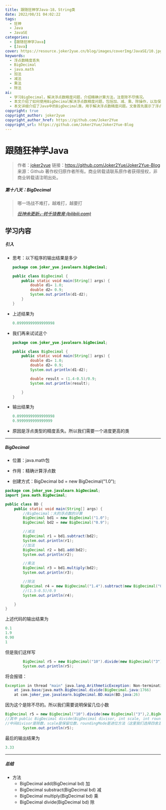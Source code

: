 ```yaml
---
title: 跟随狂神学Java-18，String类
date: 2022/08/31 04:02:22
tags:
  - 狂神
  - Java
  - JavaSE
categories:
  - [跟随狂神学Java]
  - [Java]
cover: https://resource.joker2yue.cn/blog/images/coverImg/JavaSE/10.jpg
keywords:
  - 浮点数精度丢失
  - BigDecimal
  - java.math
  - 加法
  - 减法
  - 乘法
  - 除法
ai:
  - 学习BigDecimal，解决浮点数精度问题，介绍精确计算方法，注意除不尽情况。
  - 本文介绍了如何使用BigDecimal解决浮点数精度问题，包括加、减、乘、除操作，以及保留小数位数和进位方法的设置，帮助开发者进行精确计算。
  - 本文详细介绍了Java中的BigDecimal类，用于解决浮点数精度问题。文章首先展示了浮点数计算中的精度丢失情况，然后介绍了BigDecimal的创建和基本运算方法，包括加、减、乘、除，并讨论了除不尽情况下的处理方法，如保留小数位数和进位方式。这些知识对开发者进行精确计算非常有帮助。
copyright: true
copyright_author: joker2yue
copyright_author_href: https://github.com/Joker2Yue
copyright_url: https://github.com/Joker2Yue/Joker2Yue-Blog
---
```

# 跟随狂神学Java
> 作者：[joker2yue](https://github.com/Joker2Yue)
> 链接：https://github.com/Joker2Yue/Joker2Yue-Blog
> 来源：Github
> 著作权归原作者所有。商业转载请联系原作者获得授权，非商业转载请注明出处。
##### 第十八天：BigDecimal

> 哪一场战不难打，越难打，越要打
>
> *~~[狂神未更新，转千锋教育 (bilibili.com)](https://www.bilibili.com/video/BV1vt4y197nY?spm_id_from=333.337.search-card.all.click)~~*

## 学习内容

##### 引入

* 思考：以下程序的输出结果是多少

  ~~~java
  package com.joker_yue.javalearn.bigDecimal;
  
  public class BigDecimal {
      public static void main(String[] args) {
          double d1= 1.0;
          double d2= 0.9;
          System.out.println(d1-d2);
      }
  }
  ~~~

* 上述结果为

  ~~~java
  0.09999999999999998
  ~~~

* 我们再来试试这个

  ~~~~java
  package com.joker_yue.javalearn.bigDecimal;
  
  public class BigDecimal {
      public static void main(String[] args) {
          double d1= 1.0;
          double d2= 0.9;
          System.out.println(d1-d2);
  
          double result = (1.4-0.5)/0.9;
          System.out.println(result);
  
      }
  }
  ~~~~

* 输出结果为

  ~~~java
  0.09999999999999998
  0.9999999999999999
  ~~~

* 原因是浮点类型的精度丢失。所以我们需要一个进度更高的类

---

##### BigDecimal

* 位置：java.math包

* 作用：精确计算浮点数

* 创建方式：BigDecimal bd = new BigDecimal("1.0");

  

~~~java
package com.joker_yue.javalearn.bigDecimal;
import java.math.BigDecimal;

public class BD {
    public static void main(String[] args) {
        //BigDecimal：大的浮点数的计算
        BigDecimal bd1 = new BigDecimal("1.0");
        BigDecimal bd2 = new BigDecimal("0.9");

        //减法
        BigDecimal r1 = bd1.subtract(bd2);
        System.out.println(r1);
        //加法
        BigDecimal r2 = bd1.add(bd2);
        System.out.println(r2);

        //乘法
        BigDecimal r3 = bd1.multiply(bd2);
        System.out.println(r3);

        //除法
       BigDecimal r4 = new BigDecimal("1.4").subtract(new BigDecimal("0.5")).divide(new BigDecimal("0.9"));
        //(1.5-0.5)/0.9
        System.out.println(r4);

    }
}
~~~

上述代码的输出结果为

~~~java
0.1
1.9
0.90
1
~~~

但是我们这样写

~~~java
        BigDecimal r5 = new BigDecimal("10").divide(new BigDecimal("3"));
        System.out.println(r5);
~~~

将会报错：
~~~java
Exception in thread "main" java.lang.ArithmeticException: Non-terminating decimal expansion; no exact representable decimal result.
	at java.base/java.math.BigDecimal.divide(BigDecimal.java:1766)
	at com.joker_yue.javalearn.bigDecimal.BD.main(BD.java:26)
~~~

因为这个是除不尽的。所以我们需要说明保留几位小数

~~~java
BigDecimal r5 = new BigDecimal("10").divide(new BigDecimal("3"),2,BigDecimal.ROUND_HALF_UP);
//其中 public BigDecimal divide(BigDecimal divisor, int scale, int roundingMode)，
//中间divisor是除数，scale是保留位数，roundingMode是进位方法（这里我们选择四舍五入进位）
        System.out.println(r5);
~~~

最后的输出结果为

~~~java
3.33
~~~

---

##### 总结

* 方法
  * BigDecimal add(BigDecimal bd)	加
  * BigDecimal substract(BigDecimal bd)  减
  * BigDecimal multiply(BigDecimal bd)  乘
  * BigDecimal divide(BigDecimal bd)  除